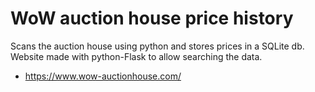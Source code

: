 # WoW auction house price history
Scans the auction house using python and stores prices in a SQLite db. Website made with python-Flask to allow searching the data.
- https://www.wow-auctionhouse.com/ 
